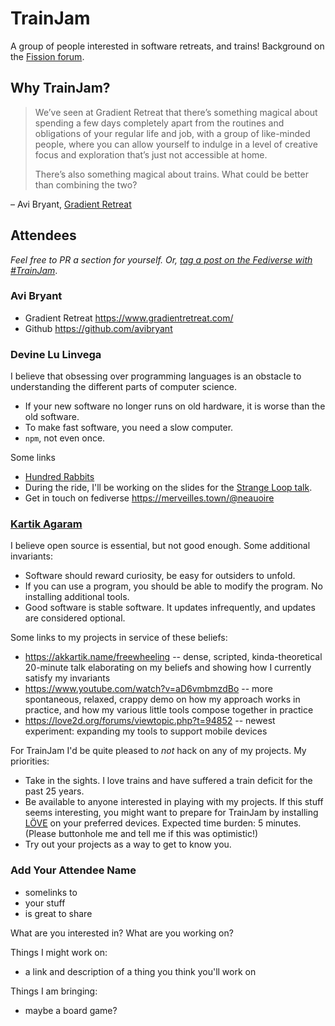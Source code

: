 # TrainJam

A group of people interested in software retreats, and trains! Background on the [Fission forum](https://talk.fission.codes/t/trainjam-2023/4789).

## Why TrainJam?

> We’ve seen at Gradient Retreat that there’s something magical about spending a few days completely apart from the routines and obligations of your regular life and job, with a group of like-minded people, where you can allow yourself to indulge in a level of creative focus and exploration that’s just not accessible at home.
> 
> There’s also something magical about trains. What could be better than combining the two?
>

– Avi Bryant, [Gradient Retreat](https://www.gradientretreat.com/)

## Attendees

_Feel free to PR a section for yourself. Or, [tag a post on the Fediverse with #TrainJam](https://cosocial.ca/tags/TrainJam)_.

### Avi Bryant

* Gradient Retreat https://www.gradientretreat.com/
* Github https://github.com/avibryant

### Devine Lu Linvega

I believe that obsessing over programming languages is an obstacle to understanding the different parts of computer science.
* If your new software no longer runs on old hardware, it is worse than the old software. 
* To make fast software, you need a slow computer.
* `npm`, not even once.

Some links
* [Hundred Rabbits](https://100r.co)
* During the ride, I'll be working on the slides for the [Strange Loop talk](https://www.thestrangeloop.com/2023/an-approach-to-computing-and-sustainability-inspired-from-permaculture.html).
* Get in touch on fediverse https://merveilles.town/@neauoire

### [Kartik Agaram](https://akkartik.name)

I believe open source is essential, but not good enough. Some additional invariants:
* Software should reward curiosity, be easy for outsiders to unfold.
* If you can use a program, you should be able to modify the program. No installing additional tools.
* Good software is stable software. It updates infrequently, and updates are considered optional.

Some links to my projects in service of these beliefs:
* https://akkartik.name/freewheeling -- dense, scripted, kinda-theoretical 20-minute talk elaborating on my beliefs and showing how I currently satisfy my invariants
* https://www.youtube.com/watch?v=aD6vmbmzdBo -- more spontaneous, relaxed, crappy demo on how my approach works in practice, and how my various little tools compose together in practice
* https://love2d.org/forums/viewtopic.php?t=94852 -- newest experiment: expanding my tools to support mobile devices

For TrainJam I'd be quite pleased to _not_ hack on any of my projects. My priorities:
* Take in the sights. I love trains and have suffered a train deficit for the past 25 years.
* Be available to anyone interested in playing with my projects. If this stuff seems interesting, you might want to prepare for TrainJam by installing [LÖVE](https://love2d.org) on your preferred devices. Expected time burden: 5 minutes. (Please buttonhole me and tell me if this was optimistic!)
* Try out your projects as a way to get to know you.

### Add Your Attendee Name

* somelinks to
* your stuff
* is great to share

What are you interested in? What are you working on?

Things I might work on:
* a link and description of a thing you think you'll work on

Things I am bringing:
* maybe a board game?
